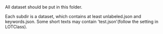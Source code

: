 

All dataset should be put in this folder.

Each subdir is a dataset, which contains at least unlabeled.json and keywords.json. Some short texts may contain 'test.json'(follow the setting in LOTClass).
